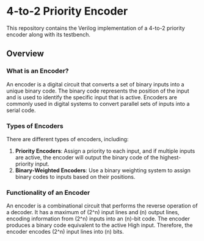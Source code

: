 # 4-to-2 Priority Encoder

This repository contains the Verilog implementation of a 4-to-2 priority encoder along with its testbench.

## Overview

### What is an Encoder?

An encoder is a digital circuit that converts a set of binary inputs into a unique binary code. The binary code represents the position of the input and is used to identify the specific input that is active. Encoders are commonly used in digital systems to convert parallel sets of inputs into a serial code.

### Types of Encoders

There are different types of encoders, including:

1. **Priority Encoders**: Assign a priority to each input, and if multiple inputs are active, the encoder will output the binary code of the highest-priority input.
2. **Binary-Weighted Encoders**: Use a binary weighting system to assign binary codes to inputs based on their positions.

### Functionality of an Encoder

An encoder is a combinational circuit that performs the reverse operation of a decoder. It has a maximum of \(2^n\) input lines and \(n\) output lines, encoding information from \(2^n\) inputs into an \(n\)-bit code. The encoder produces a binary code equivalent to the active High input. Therefore, the encoder encodes \(2^n\) input lines into \(n\) bits.
